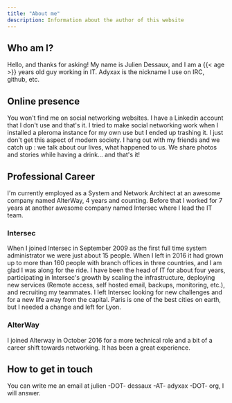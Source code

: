 ```yaml
---
title: "About me"
description: Information about the author of this website
---
```


## Who am I?

Hello, and thanks for asking! My name is Julien Dessaux, and I am a {{< age >}} years old guy working in IT. Adyxax is the nickname I use on IRC, github, etc.

## Online presence

You won't find me on social networking websites. I have a Linkedin account that I don't use and that's it. I tried to make social networking work when I installed a pleroma instance
for my own use but I ended up trashing it. I just don't get this aspect of modern society. I hang out with my friends and we catch up : we talk about our lives, what happened to us. We share photos and
stories while having a drink... and that's it!

## Professional Career

I'm currently employed as a System and Network Architect at an awesome company named AlterWay, 4 years and counting. Before that I worked for 7 years at another awesome company named Intersec where I lead the IT team.

### Intersec

When I joined Intersec in September 2009 as the first full time system administrator we were just about 15 people. When I left in 2016 it had grown up to more than 160 people with
branch offices in three countries, and I am glad I was along for the ride. I have been the head of IT for about four years, participating in Intersec's growth by scaling the
infrastructure, deploying new services (Remote access, self hosted email, backups, monitoring, etc.), and recruiting my teammates. I left Intersec looking for new challenges and
for a new life away from the capital. Paris is one of the best cities on earth, but I needed a change and left for Lyon.

### AlterWay

I joined Alterway in October 2016 for a more technical role and a bit of a career shift towards networking. It has been a great experience.

## How to get in touch

You can write me an email at julien -DOT- dessaux -AT- adyxax -DOT- org, I will answer.

